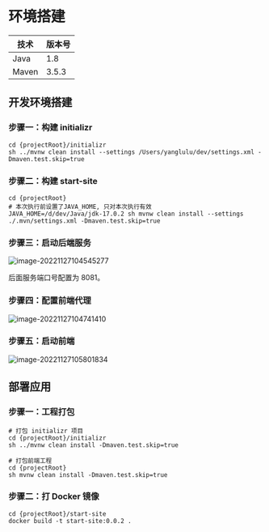 # 环境搭建

| 技术  | 版本号 |
| ----- | ------ |
| Java  | 1.8    |
| Maven | 3.5.3  |

## 开发环境搭建

### 步骤一：构建 initializr

```shell
cd {projectRoot}/initializr
sh ../mvnw clean install --settings /Users/yanglulu/dev/settings.xml -Dmaven.test.skip=true
```

### 步骤二：构建 start-site

```shell
cd {projectRoot}
# 本次执行前设置了JAVA_HOME, 只对本次执行有效
JAVA_HOME=/d/dev/Java/jdk-17.0.2 sh mvnw clean install --settings ./.mvn/settings.xml -Dmaven.test.skip=true
```

### 步骤三：启动后端服务

![image-20221127104545277](https://technotes.oss-cn-shenzhen.aliyuncs.com/2022/202211271045338.png)

后面服务端口号配置为 8081。

### 步骤四：配置前端代理

![image-20221127104741410](https://technotes.oss-cn-shenzhen.aliyuncs.com/2022/202211271047464.png)

### 步骤五：启动前端

![image-20221127105801834](https://technotes.oss-cn-shenzhen.aliyuncs.com/2022/202211271058880.png)



## 部署应用

### 步骤一：工程打包

```shell
# 打包 initializr 项目
cd {projectRoot}/initializr
sh ../mvnw clean install -Dmaven.test.skip=true

# 打包前端工程
cd {projectRoot}
sh mvnw clean install -Dmaven.test.skip=true
```

### 步骤二：打 Docker 镜像

```shell
cd {projectRoot}/start-site
docker build -t start-site:0.0.2 .
```

